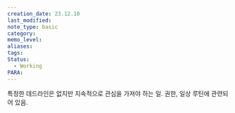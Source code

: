 ```yaml
---
creation_date: 23.12.10
last_modified: 
note_type: basic
category: 
memo_level: 
aliases: 
tags: 
Status:
  - Working
PARA:
---
```

특정한 데드라인은 없지만 지속적으로 관심을 가져야 하는 일.
권한, 일상 루틴에 관련되어 있음.

